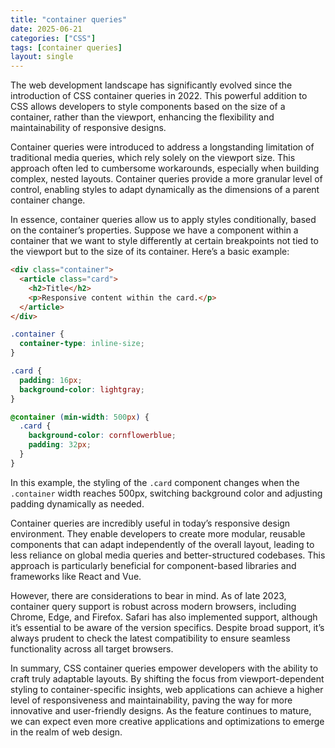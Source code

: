 ```yaml
---
title: "container queries"
date: 2025-06-21
categories: ["CSS"]
tags: [container queries]
layout: single
---
```


The web development landscape has significantly evolved since the introduction of CSS container queries in 2022. This powerful addition to CSS allows developers to style components based on the size of a container, rather than the viewport, enhancing the flexibility and maintainability of responsive designs.

Container queries were introduced to address a longstanding limitation of traditional media queries, which rely solely on the viewport size. This approach often led to cumbersome workarounds, especially when building complex, nested layouts. Container queries provide a more granular level of control, enabling styles to adapt dynamically as the dimensions of a parent container change.

In essence, container queries allow us to apply styles conditionally, based on the container’s properties. Suppose we have a component within a container that we want to style differently at certain breakpoints not tied to the viewport but to the size of its container. Here’s a basic example:

```html
<div class="container">
  <article class="card">
    <h2>Title</h2>
    <p>Responsive content within the card.</p>
  </article>
</div>
```

```css
.container {
  container-type: inline-size;
}

.card {
  padding: 16px;
  background-color: lightgray;
}

@container (min-width: 500px) {
  .card {
    background-color: cornflowerblue;
    padding: 32px;
  }
}
```

In this example, the styling of the `.card` component changes when the `.container` width reaches 500px, switching background color and adjusting padding dynamically as needed.

Container queries are incredibly useful in today’s responsive design environment. They enable developers to create more modular, reusable components that can adapt independently of the overall layout, leading to less reliance on global media queries and better-structured codebases. This approach is particularly beneficial for component-based libraries and frameworks like React and Vue.

However, there are considerations to bear in mind. As of late 2023, container query support is robust across modern browsers, including Chrome, Edge, and Firefox. Safari has also implemented support, although it’s essential to be aware of the version specifics. Despite broad support, it’s always prudent to check the latest compatibility to ensure seamless functionality across all target browsers.

In summary, CSS container queries empower developers with the ability to craft truly adaptable layouts. By shifting the focus from viewport-dependent styling to container-specific insights, web applications can achieve a higher level of responsiveness and maintainability, paving the way for more innovative and user-friendly designs. As the feature continues to mature, we can expect even more creative applications and optimizations to emerge in the realm of web design.
